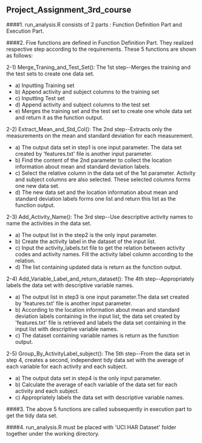 ## Project_Assignment_3rd_course

####1. run_analysis.R consists of 2 parts : Function Definition Part and Execution Part. 

####2. Five functions are defined in Function Definition Part. They realized respective step according to the requirements. These 5 functions are shown as follows:

2-1) Merge_Traning_and_Test_Set(): The 1st step--Merges the training and the test sets to create one data set.

* a) Inputting Training set
* b) Append activity and subject columns to the training set
* c) Inputting Test set
* d) Append activity and subject columns to the test set
* e) Merges the training set and the test set to create one whole data set and return it as the function output.


2-2) Extract_Mean_and_Std_Col(): The 2nd step--Extracts only the measurements 
on the mean and standard deviation  for each measurement.

* a) The output data set in step1 is one input parameter. The data set created by 'features.txt' file is another input parameter.
* b) Find the content of the 2nd parameter to collect the location information about mean and standard deviation labels.
* c) Select the relative column in the data set of the 1st parameter. Activity and subject columns are also selected. These selected columns forms one new data set.
* d) The new data set and the location information about mean and standard deviation labels forms one list and return this list as the function output.

2-3) Add_Activity_Name(): The 3rd step--Use descriptive activity names to name 
the activities in the data set.

* a) The output list in the step2 is the only input parameter.
* b) Create the activity label in the dataset of the input list.
* c) Input the activity_labels.txt file to get the relation between activity codes
and activity names. Fill the activity label column according to the relation.
* d) The list containing updated data is return as the function output.


2-4) Add_Variable_Label_and_return_dataset(): The 4th step--Appropriately labels 
the data set with descriptive variable names.

* a) The output list in step3 is one input parameter.The data set created by 
'features.txt' file is another input parameter.
* b) According to the location information about mean and standard deviation 
labels containing in the input list, the data set created by 
'features.txt' file is retrieved and labels the data set containing in the input 
list with descriptive variable names.
* c) The dataset containing variable names is return as the function output.

2-5) Group_By_ActivityLabel_subject(): The 5th step--From the data set in step 4, 
creates a second, independent tidy data set with the average of each variable for 
each activity and each subject.

* a) The output data set in step4 is the only input parameter.
* b) Calculate the average of each variable of the data set for each activity and 
   each subject.
* c) Appropriately labels the data set with descriptive variable names.

####3. The above 5 functions are called subsequently in execution part to get the tidy data set.

####4. run_analysis.R must be placed with 'UCI HAR Dataset' folder together under the working directory. 
